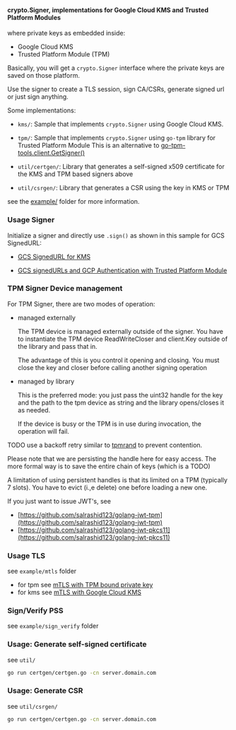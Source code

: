 #### crypto.Signer, implementations for Google Cloud KMS and Trusted Platform Modules

where private keys as embedded inside:

* Google Cloud KMS 
* Trusted Platform Module (TPM)

Basically, you will get a `crypto.Signer` interface where the private keys are saved on those platform.  

Use the signer to create a TLS session, sign CA/CSRs, generate signed url or just sign anything.

Some implementations:

- `kms/`:  Sample that implements `crypto.Signer` using Google Cloud KMS.
- `tpm/`:  Sample that implements `crypto.Signer`  using `go-tpm` library for Trusted Platform Module    This is an alternative to [go-tpm-tools.client.GetSigner()](https://pkg.go.dev/github.com/google/go-tpm-tools/client#Key.GetSigner)

- `util/certgen/`:  Library that generates a self-signed x509 certificate for the KMS and TPM based signers above
- `util/csrgen/`:  Library that generates a CSR using the key in KMS or TPM 


see the [example/](example/) folder for more information.

### Usage Signer

Initialize a signer and directly use `.sign()` as shown in this sample for GCS SignedURL:

- [GCS SignedURL for KMS](https://github.com/salrashid123/kms_service_accounts/blob/master/main.go#L56)
* [GCS signedURLs and GCP Authentication with Trusted Platform Module](https://github.com/salrashid123/gcs_tpm)

### TPM Signer Device management

For TPM Signer, there are two modes of operation:

* managed externally

  The TPM device is managed externally outside of the signer.  You have to instantiate the TPM device ReadWriteCloser and client.Key outside of the library and pass that in.

  The advantage of this is you control it opening and closing.  You must close the key and closer before calling another signing operation

* managed by library

  This is the preferred mode: you just pass the uint32 handle for the key and the path to the tpm device as string and the library opens/closes it as needed.

  If the device is busy or the TPM is in use during invocation, the operation will fail.
  
TODO use a backoff retry similar to [tpmrand](https://github.com/salrashid123/tpmrand) to prevent contention.

Please note that we are persisting the handle here for easy access.  The more formal way is to save the entire chain of keys (which is a TODO)

A limitation of using persistent handles is that its limited on a TPM (typically 7 slots).  You have to evict (i.,e delete) one before loading a new one.


If you just want to issue JWT's, see

* [https://github.com/salrashid123/golang-jwt-tpm](https://github.com/salrashid123/golang-jwt-tpm)
* [https://github.com/salrashid123/golang-jwt-pkcs11](https://github.com/salrashid123/golang-jwt-pkcs11)

### Usage TLS

see `example/mtls` folder

* for tpm see [mTLS with TPM bound private key](https://github.com/salrashid123/go_tpm_https_embed)
* for kms see [mTLS with Google Cloud KMS](https://github.com/salrashid123/kms_golang_signer)


### Sign/Verify PSS

see `example/sign_verify` folder

### Usage: Generate self-signed certificate

see `util/`

```bash
go run certgen/certgen.go -cn server.domain.com
```

### Usage: Generate CSR

see `util/csrgen/`

```bash
go run certgen/certgen.go -cn server.domain.com
```

